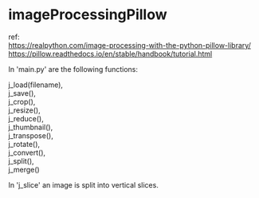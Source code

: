# imageProcessingPillow
ref:   
https://realpython.com/image-processing-with-the-python-pillow-library/  
https://pillow.readthedocs.io/en/stable/handbook/tutorial.html  

In 'main.py' are the following functions:  

j_load(filename),  
j_save(),  
j_crop(),  
j_resize(),  
j_reduce(),  
j_thumbnail(),  
j_transpose(),  
j_rotate(),  
j_convert(),  
j_split(),  
j_merge()  

In 'j_slice' an image is split into vertical slices.  
